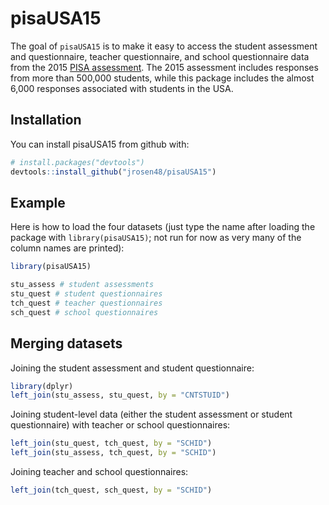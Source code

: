 
<!-- README.md is generated from README.Rmd. Please edit that file -->
pisaUSA15
=========

The goal of `pisaUSA15` is to make it easy to access the student assessment and questionnaire, teacher questionnaire, and school questionnaire data from the 2015 [PISA assessment](http://www.oecd.org/pisa/data/). The 2015 assessment includes responses from more than 500,000 students, while this package includes the almost 6,000 responses associated with students in the USA.

Installation
------------

You can install pisaUSA15 from github with:

``` r
# install.packages("devtools")
devtools::install_github("jrosen48/pisaUSA15")
```

Example
-------

Here is how to load the four datasets (just type the name after loading the package with `library(pisaUSA15)`; not run for now as very many of the column names are printed):

``` r
library(pisaUSA15)

stu_assess # student assessments
stu_quest # student questionnaires
tch_quest # teacher questionnaires
sch_quest # school questionnaires
```

Merging datasets
----------------

Joining the student assessment and student questionnaire:

``` r
library(dplyr)
left_join(stu_assess, stu_quest, by = "CNTSTUID")
```

Joining student-level data (either the student assessment or student questionnaire) with teacher or school questionnaires:

``` r
left_join(stu_quest, tch_quest, by = "SCHID")
left_join(stu_assess, tch_quest, by = "SCHID")
```

Joining teacher and school questionnaires:

``` r
left_join(tch_quest, sch_quest, by = "SCHID")
```
